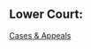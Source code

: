 ## Lower Court:

[Cases & Appeals](https://drive.google.com/drive/folders/1z3Rl0FtPhLEPI45DYtexWFC3o972GABQ)
